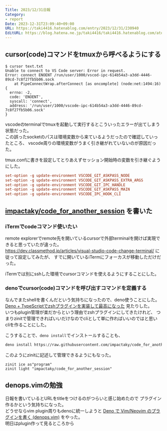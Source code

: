 ```yaml
---
Title: 2023/12/31日報
Category:
- report
Date: 2023-12-31T23:09:40+09:00
URL: https://taki4416.hatenablog.com/entry/2023/12/31/230940
EditURL: https://blog.hatena.ne.jp/taki4416/taki4416.hatenablog.com/atom/entry/6801883189071386510
---
```


## cursor(code)コマンドをtmuxから呼べるようにする

```
$ cursor text.txt
Unable to connect to VS Code server: Error in request.
Error: connect ENOENT /run/user/1000/vscod-ipc-614b54a3-a3dd-4446-89cd-7c8f27fb5b06.sock
    at PipeConnectWrap.afterConnect [as oncomplete] (node:net:1494:16) {
  errno: -2,
  code: 'ENOENT',
  syscall: 'connect',
  address: '/run/user/1000/vscode-ipc-614b54a3-a3dd-4446-89cd-7c8f27fb5b06.sock'
}
```

vscodeのterminalでtmuxを起動して実行するとこういったエラーが出てしまう状態だった。  
この誤ったsocketのパスは環境変数から来ているようだったので確認していったところ、
vscode周りの環境変数がうまく引き継がれていないのが原因だった。  

tmux.confに書きを設定してとりあえずセッション開始時の変数を引き継ぐようにした。  

```tmux.conf
set-option -g update-environment VSCODE_GIT_ASKPASS_NODE
set-option -g update-environment VSCODE_GIT_ASKPASS_EXTRA_ARGS
set-option -g update-environment VSCODE_GIT_IPC_HANDLE
set-option -g update-environment VSCODE_GIT_ASKPASS_MAIN
set-option -g update-environment VSCODE_IPC_HOOK_CLI
```

## [impactaky/code_for_another_session](https://github.com/impactaky/code_for_another_session) を書いた

### iTermでcodeコマンド使いたい

remote explorerでremote先を開いているcursorで外部terminalを開けば実現できると思っていたが違った。  
https://dev.classmethod.jp/articles/visual-studio-code-change-terminal/ に従って設定してみたが、
すでに開いているiTermにフォーカスが移動しただけだった。

iTermでは別にsshした環境でcursorコマンドを使えるようにすることにした。

### denoでcursor(code)コマンドを呼び出すコマンドを定義する

なんでまたshellを書くんだという気持ちになったので、deno使うことにした。  
[Deno + TypeScriptでzshプラグインを実装して最高になった](https://zenn.dev/yano/articles/zsh_plugin_from_deno) 見たりした。  
いつもplugin管理が楽だからという理由でzshプラグインにしてきたけれど、
つまりzinitで管理できればいいだけなのでcliとして単に作ればいいのではと思いcliを作ることにした。

こうすることで、`deno install`でインストールすることも、

```sh
deno install https://raw.githubusercontent.com/impactaky/code_for_another_session/main/code --allow-run --allow-read --allow-env --allow-sys
```

このようにzinitに記述して管理できるようにもなった。

```
zinit ice as"program"
zinit light "impactaky/code_for_another_session"
```

## denops.vimの勉強

日報を書いているとURLをtitleをつけるのがつらいと感じ始めたので
プラグイン作るかという気持ちになった。  
どうせならvim plugin周りもdenoに統一しようと
[Deno で Vim/Neovim のプラグインを書く (denops.vim)](https://zenn.dev/lambdalisue/articles/b4a31fba0b1ce95104c9)
をやった。  
明日はplugin作って見るところから
